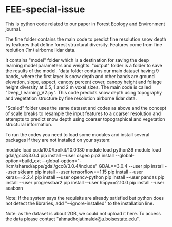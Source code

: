 # FEE-special-issue

This is python code related to our paper in Forest Ecology and Environment journal.

The fine folder contains the main code to predict fine resolution snow depth by features that define forest structural diversity.
Features come from fine reolution (1m) airborne lidar data.


It contains "model" folder which is a destination for saving the deep learning model parameters and weights.
"output" folder is a folder to save the results of the model.
"data folder contains our main dataset having 9 bands, where the first layer is snow depth and other bands are ground elevation, slope, aspect,
canopy percent cover, canopy height and foliage height diversity at 0.5, 1 and 2 m voxel sizes.
The main code is called "Deep_Learning_V2.py".
This code predicts snow depth using topography and vegetation structure by fine resolution airborne lidar data.

"Scaled" folder uses the same dataset and codes as above and the concept of scale breaks to resample the input features to a coarser resolution and attempts 
to predict snow depth using coarser topographical and vegetation structural information.

To run the codes you need to load some modules and install several packages if they are not installed on your system:

module load cuda10.0/toolkit/10.0.130
module load python36
module load gdal/gcc8/3.0.4
pip install --user osgeo
pip3 install --global-option=build_ext --global-option="-I/cm/shared/apps/gdal/gcc8/3.0.4/include" GDAL==3.0.4 --user
pip install --user sklearn
pip install --user tensorflow==1.15
pip install --user keras==2.2.4
pip install --user opencv-python
pip install --user pandas
pip install --user progressbar2
pip install --user h5py==2.10.0
pip install --user seaborn


Note: If the system says the requisits are already satisfied but python does not detect the libraries, 
add "--ignore-installed" to the installation line.


Note: as the dataset is about 2GB, we could not upload it here. To access the data please contact "ahmadhojatimalek@u.boisestate.edu".
